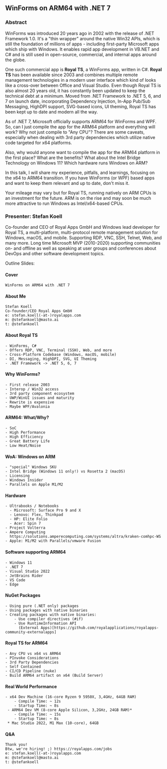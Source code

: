 ## WinForms on ARM64 with .NET 7

### Abstract
WinForms was introduced 20 years ago in 2002 with the release of .NET Framework 1.0. It's a "thin wrapper" around the native Win32 APIs, which is still the foundation of millions of apps - including first-party Microsoft apps which ship with Windows. It enables rapid app development in VB.NET and C# and is still used in open-source, commercial, and internal apps around the globe.

One such commercial app is **Royal TS**, a WinForms app, written in C#. **Royal TS** has been available since 2003 and combines multiple remote management technologies in a modern user interface which kind of looks like a cross-over between Office and Visual Studio. Even though Royal TS is also almost 20 years old, it has constantly been updated to keep the technical debt at a minimum. Moved from .NET Framework to .NET 5, 6, and 7 on launch date, incorporating Dependency Injection, In-App Pub/Sub Messaging, HighDPI support, SVG-based icons, UI theming, Royal TS has been kept up to date and modern all the way.

As of .NET 7, Microsoft officially supports ARM64 for WinForms and WPF. So, can I just compile the app for the ARM64 platform and everything will work? Why not just compile to "Any CPU"? There are some caveats, especially when dealing with 3rd party dependencies which utilize native code targeted for x64 platforms.

Also, why would anyone want to compile the app for the ARM64 platform in the first place? What are the benefits? What about the Intel Bridge Technology on Windows 11? Which hardware runs Windows on ARM?

In this talk, I will share my experience, pitfalls, and learnings, focusing on the x64 to ARM64 transition. If you have WinForms (or WPF) based apps and want to keep them relevant and up to date, don't miss it.

Your mileage may vary but for Royal TS, running natively on ARM CPUs is an investment for the future. ARM is on the rise and may soon be much more attractive to run Windows as Intel/x64-based CPUs.

### Presenter: Stefan Koell
Co-founder and CEO of Royal Apps GmbH and Windows lead developer for Royal TS, a multi-platform, multi-protocol remote management solution for Windows, macOS, and mobile. Supporting RDP, VNC, SSH, Telnet, Web, and many more. Long time Microsoft MVP (2010-2020) supporting communities on- and offline as well as speaking at user groups and conferences about DevOps and other software development topics.

Outline Slides:

#### Cover
    WinForms on ARM64 with .NET 7

#### About Me
    Stefan Koell
    Co-founder/CEO Royal Apps GmbH
    e: stefan.koell(-at-)royalapps.com
    m: @stefankoell@masto.ai
    t: @stefankoell

#### About Royal TS
    - WinForms, C#
    - Offers RDP, VNC, Terminal (SSH), Web, and more
    - Cross-Platform Codebase (Windows, macOS, mobile)
    - DI, Messaging, HighDPI, SVG, UI Theming
    - .NET Framework -> .NET 5, 6, 7
#### Why WinForms?
    - First release 2003
    - Interop / Win32 access
    - 3rd party component ecosystem
    - UWP/WinUI issues and maturity
    - Rewrite is expensive
    - Maybe WPF/Avalonia
#### ARM64: What/Why?
    - SoC
    - High Performance
    - High Efficiency
    - Great Battery Life
    - Low Heat/Noise
#### WoA: Windows on ARM
    - "special" Windows SKU
    - Intel Bridge (Windows 11 only!) vs Rosetta 2 (macOS)
    - Licensing
    - Windows Insider
    - Parallels on Apple M1/M2
#### Hardware
    - Ultrabooks / Notebooks
      - Microsoft: Surface Pro 9 and X
      - Lenovo: Flex, Thinkpad
      - HP: Elite Folio
      - Acer: Spin 7
    - Project Volterra
    - Ampere Computing
      https://solutions.amperecomputing.com/systems/altra/kraken-comhpc-WS
    - Apple: M1/M2 with Parallels/vmware Fusion
#### Software supporting ARM64
    - Windows 11
    - .NET 7
    - Visual Studio 2022
    - JetBrains Rider
    - VS Code
    - Edge
#### NuGet Packages
    - Using pure (.NET only) packages
    - Using packages with native binaries
    - Creating packages with native binaries:
        - Use compiler directives (#if)
        - Use RuntimeInformation API
          (External Apps)[https://github.com/royalapplications/royalapps-community-externalapps]
#### Royal TS for ARM64
    - Any CPU vs x64 vs ARM64
    - PInvoke Considerations
    - 3rd Party Dependencies
    - Self Contained
    - CI/CD Pipeline (nuke)
    - Build ARM64 artifact on x64 (Build Server)
#### Real World Performance
    - x64 Dev Machine (16-core Ryzen 9 5950X, 3,4GHz, 64GB RAM)
        - Compile Time: ~ 12s
        - Startup Time: ~ 8s
     - ARM64 Dev VM (8-core Apple Silicon, 3,2GHz, 24GB RAM)*
        - Compile Time: ~ 15s
        - Startup Time: ~ 8s
     * Mac Studio 2022, M1 Max (10-core), 64GB
#### Q&A
    Thank you!
    Btw, we're hiring! ;) https://royalapps.com/jobs
    e: stefan.koell(-at-)royalapps.com
    m: @stefankoell@masto.ai
    t: @stefankoell
